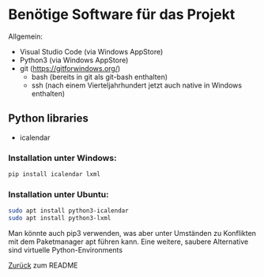 # Benötige Software für das Projekt
Allgemein:
  * Visual Studio Code (via Windows AppStore)
  * Python3 (via Windows AppStore)
  * git (https://gitforwindows.org/)
    * bash (bereits in git als git-bash enthalten)
    * ssh (nach einem Vierteljahrhundert jetzt auch native in Windows enthalten)

## Python libraries
  * icalendar

### Installation unter Windows:
```bash
pip install icalendar lxml
```

### Installation unter Ubuntu: 
```bash
sudo apt install python3-icalendar
sudo apt install python3-lxml
```
Man könnte auch pip3 verwenden, was aber unter Umständen zu Konflikten mit dem Paketmanager apt führen kann.
Eine weitere, saubere Alternative sind virtuelle Python-Environments


[Zurück](README.md) zum README
